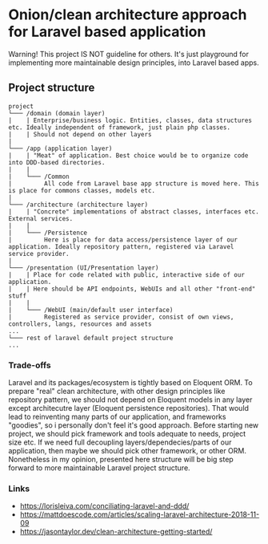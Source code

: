 # Onion/clean architecture approach for Laravel based application
Warning! This project IS NOT guideline for others. It's just playground for implementing more maintainable design principles, into Laravel based apps.


## Project structure
```
project
└─── /domain (domain layer)
|    | Enterprise/business logic. Entities, classes, data structures etc. Ideally independent of framework, just plain php classes.
|    | Should not depend on other layers
|
└─── /app (application layer)
|    | "Meat" of application. Best choice would be to organize code into DDD-based directories.
|    |
|    └─── /Common
|         All code from Laravel base app structure is moved here. This is place for commons classes, models etc.
|
└─── /architecture (architecture layer)
|    | "Concrete" implementations of abstract classes, interfaces etc. External services.
|    |
|    └─── /Persistence
|         Here is place for data access/persistence layer of our application. Ideally repository pattern, registered via Laravel service provider. 
|
└─── /presentation (UI/Presentation layer)
|    | Place for code related with public, interactive side of our application.
|    | Here should be API endpoints, WebUIs and all other "front-end" stuff 
|    |
|    └─── /WebUI (main/default user interface)
|         Registered as service provider, consist of own views, controllers, langs, resources and assets
...
└─── rest of laravel default project structure
...

```

### Trade-offs 
Laravel and its packages/ecosystem is tightly based on Eloquent ORM. To prepare "real" clean architecture, with other design principles like repository pattern, we should not depend on Eloquent models in any layer except architecutre layer (Eloquent persistence repositories). That would lead to reinventing many parts of our application, and frameworks "goodies", so i personally don't feel it's good approach. 
Before starting new project, we should pick framework and tools adequate to needs, project size etc. If we need full decoupling layers/dependecies/parts of our application, then maybe we should pick other framework, or other ORM.
Nonetheless in my opinion, presented here structure will be big step forward to more maintainable Laravel project structure.

### Links
- https://lorisleiva.com/conciliating-laravel-and-ddd/
- https://mattdoescode.com/articles/scaling-laravel-architecture-2018-11-09
- https://jasontaylor.dev/clean-architecture-getting-started/